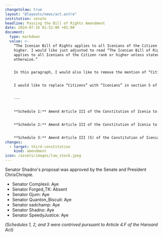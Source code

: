 ```yaml
---
changetolaw: true
layout: "@layouts/news/act.astro"
institution: senate
headline: Passing the Bill of Rights Amendment
date: 2024-07-16 01:52:00 +01:00
document:
  type: markdown
  value: >-
    “The Icenian Bill of Rights applies to all Icenians of the Citizen rank or
    higher. I would like just adjusted to read “The Icenian Bill of Rights
    applies to all Icenians of the Citizen rank or higher unless stated
    otherwise.”


    In this paragraph, I would also like to remove the mention of “Citizens” in the closing sentence. Instead of “These rights may be suspended as part of punishment for a crime that a citizen has been convicted of.” It would instead read “These rights may be suspended as part of punishment for a crime they have been duly convicted of.”


    I would like to replace “Citizens” with “Icenians” in section 5 of the Bill of Rights”.


    ---


    **Schedule 1:** Amend Article III of the Constitution of Icenia to replace *"The Icenian Bill of Rights applies to all Icenians of the Citizen rank or higher."* with *"The Icenian Bill of Rights applies to all Icenians of the Citizen rank or higher unless stated otherwise."*


    **Schedule 2:** Amend Article III of the Constitution of Icenia to replace *"These rights may be suspended as part of punishment for a crime that a citizen has been convicted of."* with *"These rights may be suspended as part of punishment for a crime they have been duly convicted of."*


    **Schedule 3:** Amend Article III (5) of the Constitution of Icenia to replace *"Citizens are guaranteed freedom from slavery, indentured servitude, or involuntary servitude."* with *"Icenians are guaranteed freedom from slavery, indentured servitude, or involuntary servitude."*
changes:
  - target: third-constitution
    kind: amendment
icon: /assets/images/law_stock.jpeg
---
```

Senator Shadno's proposal was approved by the Senate and President ChrisChrispie.<!--more-->

* Senator Complexii: Aye
* Senator Forged_TK: Absent
* Senator Gjum: Aye
* Senator Quanton_Biscuit: Aye
* Senator sadchamp: Aye
* Senator Shadno: Aye
* Senator SpeedyJustice: Aye

*(Schedules 1, 2, and 3 were contrived pursuant to Article 4.F of the Hansard Act)*
